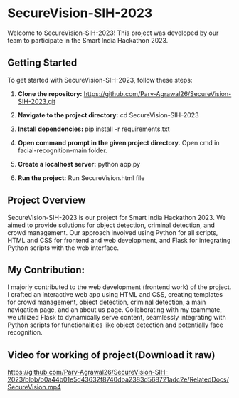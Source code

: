 # SecureVision-SIH-2023

Welcome to SecureVision-SIH-2023! This project was developed by our team to participate in the Smart India Hackathon 2023.

## Getting Started

To get started with SecureVision-SIH-2023, follow these steps:

1. **Clone the repository:**
https://github.com/Parv-Agrawal26/SecureVision-SIH-2023.git

2. **Navigate to the project directory:**
cd SecureVision-SIH-2023

3. **Install dependencies:**
pip install -r requirements.txt

4. **Open command prompt in the given project directory.**
Open cmd in facial-recognition-main folder.

5. **Create a localhost server:**
python app.py

6. **Run the project:**
Run SecureVision.html file


## Project Overview

SecureVision-SIH-2023 is our project for Smart India Hackathon 2023. We aimed to provide solutions for object detection, criminal detection, and crowd management. Our approach involved using Python for all scripts, HTML and CSS for frontend and web development, and Flask for integrating Python scripts with the web interface.

## My Contribution:
I majorly contributed to the web development (frontend work) of the project. I crafted an interactive web app using HTML and CSS, creating templates for crowd management, object detection, criminal detection, a main navigation page, and an about us page. Collaborating with my teammate, we utilized Flask to dynamically serve content, seamlessly integrating with Python scripts for functionalities like object detection and potentially face recognition.

## Video for working of project(Download it raw)
https://github.com/Parv-Agrawal26/SecureVision-SIH-2023/blob/b0a44b01e5d43632f8740dba2383d568721adc2e/RelatedDocs/SecureVision.mp4
